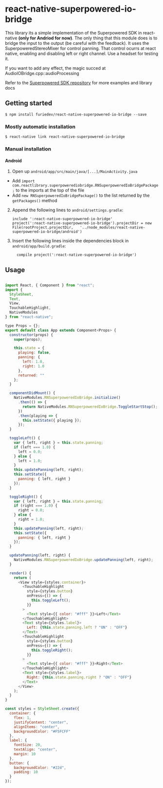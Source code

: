 
# react-native-superpowered-io-bridge

This library its a simple implementation of the Superpowered SDK in react-native **(only for Andriod for now)**. The only thing that this module does is to bridge the input to the output (be careful with the feedback). It uses the SuperpoweredStereoMixer for control panning. That control ocurrs at react native, enabling and disabling left or right channel. Use a headset for testing it.

If you want to add any effect, the magic succed at AudioIOBridge.cpp::audioProcessing

Refer to the [Superpowered SDK repository](https://github.com/superpoweredSDK/Low-Latency-Android-iOS-Linux-Windows-tvOS-macOS-Interactive-Audio-Platform/) for more examples and library docs

## Getting started

`$ npm install furiedev/react-native-superpowered-io-bridge --save`

### Mostly automatic installation

`$ react-native link react-native-superpowered-io-bridge`

### Manual installation

#### Android

1. Open up `android/app/src/main/java/[...]/MainActivity.java`
  - Add `import com.reactlibrary.superpowerediobridge.RNSuperpoweredIoBridgePackage;` to the imports at the top of the file
  - Add `new RNSuperpoweredIoBridgePackage()` to the list returned by the `getPackages()` method
2. Append the following lines to `android/settings.gradle`:
  	```
  	include ':react-native-superpowered-io-bridge'
  	project(':react-native-superpowered-io-bridge').projectDir = new File(rootProject.projectDir, 	'../node_modules/react-native-superpowered-io-bridge/android')
  	```
3. Insert the following lines inside the dependencies block in `android/app/build.gradle`:
  	```
      compile project(':react-native-superpowered-io-bridge')
  	```

## Usage
```javascript

import React, { Component } from "react";
import {
  StyleSheet,
  Text,
  View,
  TouchableHighlight,
  NativeModules
} from "react-native";

type Props = {};
export default class App extends Component<Props> {
  constructor(props) {
    super(props);

    this.state = {
      playing: false,
      panning: {
        left: 1.0,
        right: 1.0
      },
      returned: ""
    };
  }

  componentDidMount() {
    NativeModules.RNSuperpoweredIoBridge.initialize()
      .then(() => {
        return NativeModules.RNSuperpoweredIoBridge.ToggleStartStop();
      })
      .then(playing => {
        this.setState({ playing });
      });
  }

  toggleLeft() {
    var { left, right } = this.state.panning;
    if (left === 1.0) {
      left = 0.0;
    } else {
      left = 1.0;
    }
    this.updatePanning(left, right);
    this.setState({
      panning: { left, right }
    });
  }

  toggleRight() {
    var { left, right } = this.state.panning;
    if (right === 1.0) {
      right = 0.0;
    } else {
      right = 1.0;
    }
    this.updatePanning(left, right);
    this.setState({
      panning: { left, right }
    });
  }

  updatePanning(left, right) {
    NativeModules.RNSuperpoweredIoBridge.updatePanning(left, right);
  }

  render() {
    return (
      <View style={styles.container}>
        <TouchableHighlight
          style={styles.button}
          onPress={() => {
            this.toggleLeft();
          }}
        >
          <Text style={{ color: "#fff" }}>Left</Text>
        </TouchableHighlight>
        <Text style={styles.label}>
          Left: {this.state.panning.left ? "ON" : "OFF"}
        </Text>
        <TouchableHighlight
          style={styles.button}
          onPress={() => {
            this.toggleRight();
          }}
        >
          <Text style={{ color: "#fff" }}>Right</Text>
        </TouchableHighlight>
        <Text style={styles.label}>
          Right: {this.state.panning.right ? "ON" : "OFF"}
        </Text>
      </View>
    );
  }
}

const styles = StyleSheet.create({
  container: {
    flex: 1,
    justifyContent: "center",
    alignItems: "center",
    backgroundColor: "#F5FCFF"
  },
  label: {
    fontSize: 20,
    textAlign: "center",
    margin: 10
  },
  button: {
    backgroundColor: "#22d",
    padding: 10
  }
});

```
  